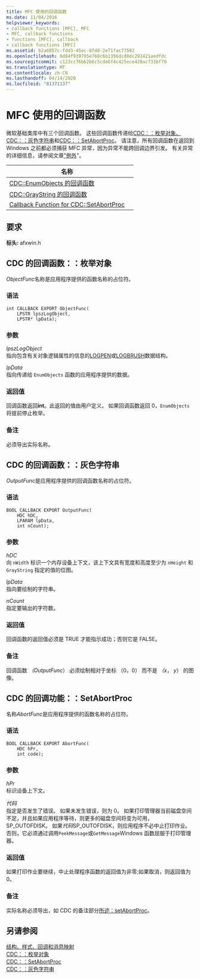 ```yaml
---
title: MFC 使用的回调函数
ms.date: 11/04/2016
helpviewer_keywords:
- callback functions [MFC], MFC
- MFC, callback functions
- functions [MFC], callback
- callback functions [MFC]
ms.assetid: b2a6857c-fdd3-45ec-8fd8-2e71fac77582
ms.openlocfilehash: 8d84f939795e768c6b1356dcd8dc291421aedfdc
ms.sourcegitcommit: c123cc76bb2b6c5cde6f4c425ece420ac733bf70
ms.translationtype: MT
ms.contentlocale: zh-CN
ms.lasthandoff: 04/14/2020
ms.locfileid: "81371137"
---
```

# <a name="callback-functions-used-by-mfc"></a>MFC 使用的回调函数

微软基础类库中有三个回调函数。 这些回调函数传递给[CDC：：枚举对象](../../mfc/reference/cdc-class.md#enumobjects)[、CDC：：灰色字符串](../../mfc/reference/cdc-class.md#graystring)和[CDC：：SetAbortProc](../../mfc/reference/cdc-class.md#setabortproc)。 请注意，所有回调函数在返回到 Windows 之前都必须捕获 MFC 异常，因为异常不能跨回调边界引发。 有关异常的详细信息，请参阅文章["例外](../../mfc/exception-handling-in-mfc.md)"。

|名称||
|----------|-----------------|
|[CDC::EnumObjects 的回调函数](#enum_objects)||
|[CDC::GrayString 的回调函数](#graystring)||
|[Callback Function for CDC::SetAbortProc](#setabortproc)||

## <a name="requirements"></a>要求

**标头:** afxwin.h

## <a name="callback-function-for-cdcenumobjects"></a><a name="enum_objects"></a>CDC 的回调函数：：枚举对象

*ObjectFunc*名称是应用程序提供的函数名称的占位符。

### <a name="syntax"></a>语法

```
int CALLBACK EXPORT ObjectFunc(
    LPSTR lpszLogObject,
    LPSTR* lpData);
```

### <a name="parameters"></a>参数

*lpszLogObject*<br/>
指向包含有关对象逻辑属性的信息的[LOGPEN](/windows/win32/api/Wingdi/ns-wingdi-logpen)或[LOGBRUSH](/windows/win32/api/wingdi/ns-wingdi-logbrush)数据结构。

*lpData*<br/>
指向传递给 `EnumObjects` 函数的应用程序提供的数据。

### <a name="return-value"></a>返回值

回调函数返回**int**。此返回的值由用户定义。 如果回调函数返回 0，`EnumObjects` 将提前停止枚举。

### <a name="remarks"></a>备注

必须导出实际名称。

## <a name="callback-function-for-cdcgraystring"></a><a name="graystring"></a>CDC 的回调函数：：灰色字符串

*OutputFunc*是应用程序提供的回调函数名称的占位符。

### <a name="syntax"></a>语法

```
BOOL CALLBACK EXPORT OutputFunc(
    HDC hDC,
    LPARAM lpData,
    int nCount);
```

### <a name="parameters"></a>参数

*hDC*<br/>
向 `nWidth` 标识一个内存设备上下文，该上下文具有宽度和高度至少为 `nHeight` 和 `GrayString` 指定的值的位图。

*lpData*<br/>
指向要绘制的字符串。

*nCount*<br/>
指定要输出的字符数。

### <a name="return-value"></a>返回值

回调函数的返回值必须是 TRUE 才能指示成功；否则它是 FALSE。

### <a name="remarks"></a>备注

回调函数 *（OutputFunc*） 必须绘制相对于坐标 （0，0） 而不是 *（x*， *y*） 的图像。

## <a name="callback-function-for-cdcsetabortproc"></a><a name="setabortproc"></a>CDC 的回调功能：：SetAbortProc

名称*AbortFunc*是应用程序提供的函数名称的占位符。

### <a name="syntax"></a>语法

```
BOOL CALLBACK EXPORT AbortFunc(
    HDC hPr,
    int code);
```

### <a name="parameters"></a>参数

*hPr*<br/>
标识设备上下文。

*代码*<br/>
指定是否发生了错误。 如果未发生错误，则为 0。 如果打印管理器当前磁盘空间不足，并且如果应用程序等待，则更多的磁盘空间将变为可用，SP_OUTOFDISK。 如果*代码*SP_OUTOFDISK，则应用程序不必中止打印作业。 否则，它必须通过调用`PeekMessage`或`GetMessage`Windows 函数屈服于打印管理器。

### <a name="return-value"></a>返回值

如果打印作业要继续，中止处理程序函数的返回值为非零;如果取消，则返回值为 0。

### <a name="remarks"></a>备注

实际名称必须导出，如 CDC 的备注部分[所述：setAbortProc](../../mfc/reference/cdc-class.md#setabortproc)。

## <a name="see-also"></a>另请参阅

[结构、样式、回调和消息映射](structures-styles-callbacks-and-message-maps.md)<br/>
[CDC：：枚举对象](../../mfc/reference/cdc-class.md#enumobjects)<br/>
[CDC：：SetAbortProc](../../mfc/reference/cdc-class.md#setabortproc)<br/>
[CDC：：灰色字符串](../../mfc/reference/cdc-class.md#graystring)
